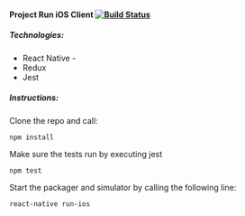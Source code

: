 #### Project Run iOS Client [![Build Status](https://www.bitrise.io/app/f37f7660c284ec3a.svg?token=KYs8nW6vMXqRHUcTFcg8rA&branch=redux)](https://www.bitrise.io/app/f37f7660c284ec3a)

##### Technologies:
* React Native -
* Redux
* Jest

##### Instructions:

Clone the repo and call:

```shell
npm install
```

Make sure the tests run by executing jest

```shell
npm test
```

Start the packager and simulator by calling the following line:

```shell
react-native run-ios
```
